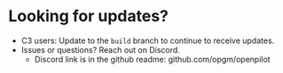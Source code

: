 Looking for updates?
========================
* C3 users: Update to the `build` branch to continue to receive updates.
* Issues or questions? Reach out on Discord.
  * Discord link is in the github readme: github.com/opgm/openpilot

